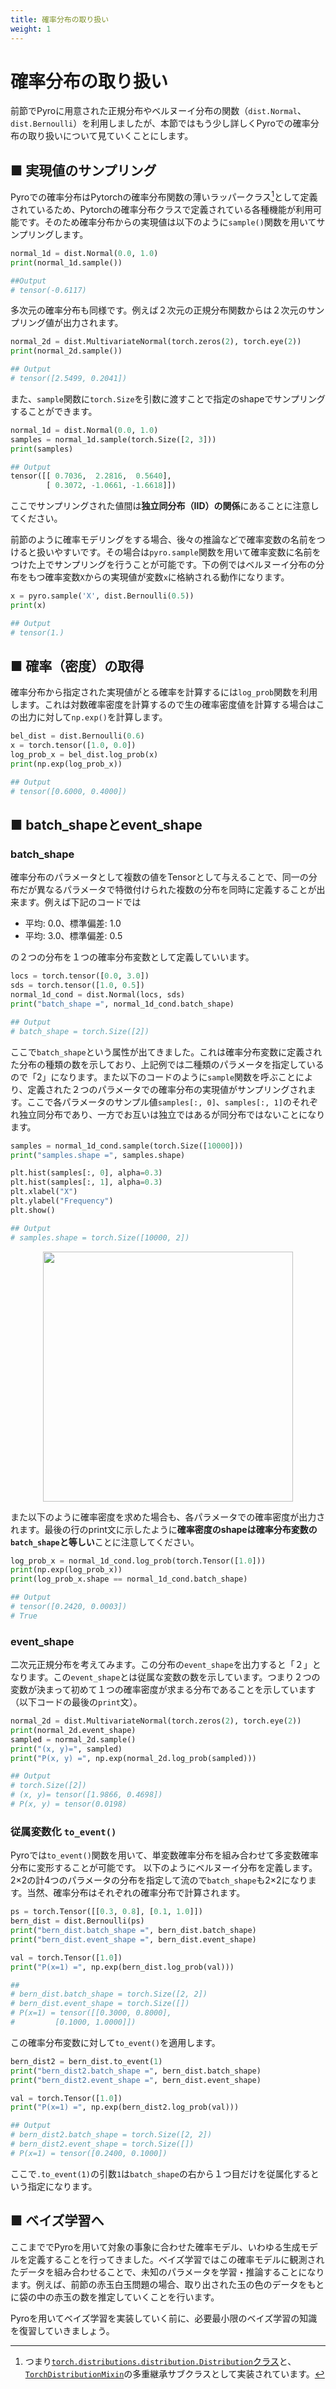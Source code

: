 ```yaml
---
title: 確率分布の取り扱い
weight: 1
---
```

<script type="text/javascript" async src="https://cdnjs.cloudflare.com/ajax/libs/mathjax/2.7.7/MathJax.js?config=TeX-MML-AM_CHTML">
</script>
<script type="text/x-mathjax-config">
 MathJax.Hub.Config({
 tex2jax: {
 inlineMath: [['$', '$'] ],
 displayMath: [ ['$$','$$'], ["\\[","\\]"] ]
 }
 });
</script>

# 確率分布の取り扱い
前節でPyroに用意された正規分布やベルヌーイ分布の関数（`dist.Normal`、`dist.Bernoulli`）を利用しましたが、本節ではもう少し詳しくPyroでの確率分布の取り扱いについて見ていくことにします。

## ■ 実現値のサンプリング
Pyroでの確率分布はPytorchの確率分布関数の薄いラッパークラス[^mixin]として定義されているため、Pytorchの確率分布クラスで定義されている各種機能が利用可能です。そのため確率分布からの実現値は以下のように`sample()`関数を用いてサンプリングします。
```python
normal_1d = dist.Normal(0.0, 1.0)
print(normal_1d.sample())

##Output
# tensor(-0.6117)
```
多次元の確率分布も同様です。例えば２次元の正規分布関数からは２次元のサンプリング値が出力されます。
```python
normal_2d = dist.MultivariateNormal(torch.zeros(2), torch.eye(2))
print(normal_2d.sample())

## Output
# tensor([2.5499, 0.2041])
```
また、`sample`関数に`torch.Size`を引数に渡すことで指定のshapeでサンプリングすることができます。
```python
normal_1d = dist.Normal(0.0, 1.0)
samples = normal_1d.sample(torch.Size([2, 3]))
print(samples)

## Output
tensor([[ 0.7036,  2.2816,  0.5640],
        [ 0.3072, -1.0661, -1.6618]])
```
ここでサンプリングされた値間は**独立同分布（IID）の関係**にあることに注意してください。

前節のように確率モデリングをする場合、後々の推論などで確率変数の名前をつけると扱いやすいです。その場合は`pyro.sample`関数を用いて確率変数に名前をつけた上でサンプリングを行うことが可能です。下の例ではベルヌーイ分布の分布をもつ確率変数`X`からの実現値が変数`x`に格納される動作になります。
```python
x = pyro.sample('X', dist.Bernoulli(0.5))
print(x)

## Output
# tensor(1.)
```

## ■ 確率（密度）の取得
確率分布から指定された実現値がとる確率を計算するには`log_prob`関数を利用します。これは対数確率密度を計算するので生の確率密度値を計算する場合はこの出力に対して`np.exp()`を計算します。
```python
bel_dist = dist.Bernoulli(0.6)
x = torch.tensor([1.0, 0.0])
log_prob_x = bel_dist.log_prob(x)
print(np.exp(log_prob_x))

## Output
# tensor([0.6000, 0.4000])
```

## ■ batch_shapeとevent_shape
### batch_shape
確率分布のパラメータとして複数の値をTensorとして与えることで、同一の分布だが異なるパラメータで特徴付けられた複数の分布を同時に定義することが出来ます。例えば下記のコードでは
* 平均: 0.0、標準偏差: 1.0
* 平均: 3.0、標準偏差: 0.5

の２つの分布を１つの確率分布変数として定義していいます。
```python
locs = torch.tensor([0.0, 3.0])
sds = torch.tensor([1.0, 0.5])
normal_1d_cond = dist.Normal(locs, sds)
print("batch_shape =", normal_1d_cond.batch_shape)

## Output
# batch_shape = torch.Size([2])
```
ここで`batch_shape`という属性が出てきました。これは確率分布変数に定義された分布の種類の数を示しており、上記例では二種類のパラメータを指定しているので「2」になります。また以下のコードのように`sample`関数を呼ぶことにより、定義された２つのパラメータでの確率分布の実現値がサンプリングされます。ここで各パラメータのサンプル値`samples[:, 0]`、`samples[:, 1]`のそれぞれ独立同分布であり、一方でお互いは独立ではあるが同分布ではないことになります。

```python
samples = normal_1d_cond.sample(torch.Size([10000]))
print("samples.shape =", samples.shape)

plt.hist(samples[:, 0], alpha=0.3)
plt.hist(samples[:, 1], alpha=0.3)
plt.xlabel("X")
plt.ylabel("Frequency")
plt.show()

## Output
# samples.shape = torch.Size([10000, 2])
```
<center>
<img src="hist.png" width="400">
</center>

また以下のように確率密度を求めた場合も、各パラメータでの確率密度が出力されます。最後の行のprint文に示したように**確率密度のshapeは確率分布変数の`batch_shape`と等しい**ことに注意してください。

```python
log_prob_x = normal_1d_cond.log_prob(torch.Tensor([1.0]))
print(np.exp(log_prob_x))
print(log_prob_x.shape == normal_1d_cond.batch_shape)

## Output
# tensor([0.2420, 0.0003])
# True
```

### event_shape
二次元正規分布を考えてみます。この分布の`event_shape`を出力すると「２」となります。この`event_shape`とは従属な変数の数を示しています。つまり２つの変数が決まって初めて１つの確率密度が求まる分布であることを示しています（以下コードの最後の`print`文）。
```python
normal_2d = dist.MultivariateNormal(torch.zeros(2), torch.eye(2))
print(normal_2d.event_shape)
sampled = normal_2d.sample()
print("(x, y)=", sampled)
print("P(x, y) =", np.exp(normal_2d.log_prob(sampled)))

## Output
# torch.Size([2])
# (x, y)= tensor([1.9866, 0.4698])
# P(x, y) = tensor(0.0198)
```

### 従属変数化 `to_event()`
Pyroでは`to_event()`関数を用いて、単変数確率分布を組み合わせて多変数確率分布に変形することが可能です。
以下のようにベルヌーイ分布を定義します。2×2の計4つのパラメータの分布を指定して流ので`batch_shape`も2×2になります。当然、確率分布はそれぞれの確率分布で計算されます。
```python
ps = torch.Tensor([[0.3, 0.8], [0.1, 1.0]])
bern_dist = dist.Bernoulli(ps)
print("bern_dist.batch_shape =", bern_dist.batch_shape)
print("bern_dist.event_shape =", bern_dist.event_shape)

val = torch.Tensor([1.0])
print("P(x=1) =", np.exp(bern_dist.log_prob(val)))

## 
# bern_dist.batch_shape = torch.Size([2, 2])
# bern_dist.event_shape = torch.Size([])
# P(x=1) = tensor([[0.3000, 0.8000],
#         [0.1000, 1.0000]])
```
この確率分布変数に対して`to_event()`を適用します。
```python
bern_dist2 = bern_dist.to_event(1)
print("bern_dist2.batch_shape =", bern_dist.batch_shape)
print("bern_dist2.event_shape =", bern_dist.event_shape)

val = torch.Tensor([1.0])
print("P(x=1) =", np.exp(bern_dist2.log_prob(val)))

## Output
# bern_dist2.batch_shape = torch.Size([2, 2])
# bern_dist2.event_shape = torch.Size([])
# P(x=1) = tensor([0.2400, 0.1000])
```
ここで`.to_event(1)`の引数`1`は`batch_shape`の右から１つ目だけを従属化するという指定になります。

## ■ ベイズ学習へ
ここまででPyroを用いて対象の事象に合わせた確率モデル、いわゆる生成モデルを定義することを行ってきました。ベイズ学習ではこの確率モデルに観測されたデータを組み合わせることで、未知のパラメータを学習・推論することになります。例えば、前節の赤玉白玉問題の場合、取り出された玉の色のデータをもとに袋の中の赤玉の数を推定していくことを行います。

Pyroを用いてベイズ学習を実装していく前に、必要最小限のベイズ学習の知識を復習していきましょう。

[^mixin]:つまり[`torch.distributions.distribution.Distribution`クラス](https://pytorch.org/docs/master/distributions.html#torch.distributions.distribution.Distribution)と、[`TorchDistributionMixin`](https://docs.pyro.ai/en/dev/distributions.html#pyro.distributions.torch_distribution.TorchDistributionMixin)の多重継承サブクラスとして実装されています。
